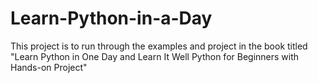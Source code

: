 # Learn-Python-in-a-Day

This project is to run through the examples and project in the book titled "Learn Python in One Day and Learn It Well
Python for Beginners with Hands-on Project"
